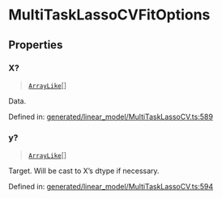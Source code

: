 # MultiTaskLassoCVFitOptions

## Properties

### X?

> [`ArrayLike`](../types/ArrayLike.md)[]

Data.

Defined in:  [generated/linear\_model/MultiTaskLassoCV.ts:589](https://github.com/transitive-bullshit/scikit-learn-ts/blob/122b3c0/packages/sklearn/src/generated/linear_model/MultiTaskLassoCV.ts#L589)

### y?

> [`ArrayLike`](../types/ArrayLike.md)[]

Target. Will be cast to X’s dtype if necessary.

Defined in:  [generated/linear\_model/MultiTaskLassoCV.ts:594](https://github.com/transitive-bullshit/scikit-learn-ts/blob/122b3c0/packages/sklearn/src/generated/linear_model/MultiTaskLassoCV.ts#L594)
